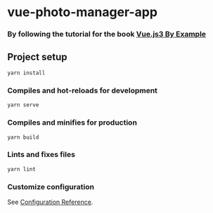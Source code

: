 # vue-photo-manager-app

### By following the tutorial for the book [**Vue.js3 By Example**](https://github.com/PacktPublishing/-Vue.js-3-By-Example)

## Project setup
```
yarn install
```

### Compiles and hot-reloads for development
```
yarn serve
```

### Compiles and minifies for production
```
yarn build
```

### Lints and fixes files
```
yarn lint
```

### Customize configuration
See [Configuration Reference](https://cli.vuejs.org/config/).
